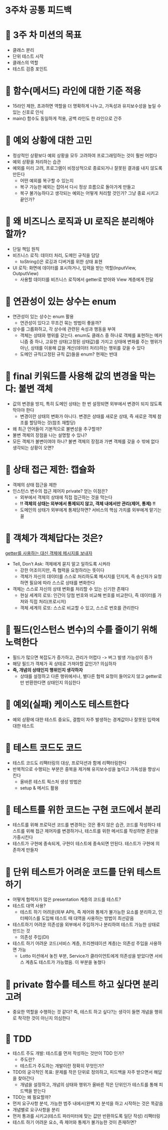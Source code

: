 # 3주차 공통 피드백


# 📌 3주 차 미션의 목표

- 클래스 분리
- 단위 테스트 시작
- 클래스의 역할
- 테스트 검증 포인트

# 📌 함수(메서드) 라인에 대한 기준 적용

- 15라인 제한, 초과하면 역할을 더 명확하게 나누고, 가독성과 유지보수성을 높일 수 있는 신호로 인식
- main() 함수도 동일하게 적용, 공백 라인도 한 라인으로 간주

# 📌 예외 상황에 대한 고민

- 정상적인 상황보다 예외 상황을 모두 고려하여 프로그래밍하는 것이 훨씬 어렵다
- 예외 상황을 처리하는 습관
- 예외를 미리 고려, 프로그램이 비정상적으로 종료되거나 잘못된 결과를 내지 않도록 만든다
    - 어떤 예외를 복구할 수 있는지
    - 복구 가능한 예외는 잡아서 다시 정상 흐름으로 돌아가게 만들고
    - 복구 불가능하다고 생각되는 예외는 어떻게 처리할 것인가? 그냥 종료 시키고 끝인가?

# 📌 왜 비즈니스 로직과 UI 로직은 분리해야 할까?

- 단일 책임 원칙
- 비즈니스 로직: 데이터 처리, 도메인 규칙을 담당
    - toString()은 로깅과 디버거를 위한 상태 표현
- UI 로직: 화면에 데이터를 표시하거나, 입력을 받는 역할(InputView, OutputView)
    - 사용할 데이터를 비즈니스 로직에서 getter로 받아와 View 계층에게 전달

# 📌 연관성이 있는 상수는 enum

- 연관성이 있는 상수는 enum 활용
    - 연관성이 있다고 무조건 묶는 방법이 좋을까?
- 상수를 그룹화하고, 각 상수에 관련된 속성과 행동을 부여
    - 객체는 상태와 행위를 갖는다. enum도 클래스 중 하나로 객체를 표현하는 메커니즘 중 하나, 고유한 상태(고정된 상태값)를 가지고 상태에 변화를 주는 행위가 아닌, 상태를 이용해 값을 계산(데이터 처리)하는 행위를 갖을 수 있다
    - 도메인 규칙(고정된 규칙 값)들을 enum? 현재는 반대

# 📌 final 키워드를 사용해 값의 변경을 막는다: 불변 객체

- 값의 변경을 방지, 특히 도메인 상태는 한 번 설정되면 외부에서 변경이 되지 않도록 막아야 한다
    - 변경이란 상태의 변화가 아니다. 변경은 상태를 새로운 상태, 즉 새로운 객체 참조를 할당하는 것(참조 재할당)
- 왜 최근 언어들이 기본적으로 불변성을 추구할까?
- 불변 객체의 장점을 나는 설명할 수 있나?
- 모든 객체가 불변이여야 하나? 불변 객체의 장점과 가변 객체를 갖을 수 밖에 없다 생각되는 상황이 오면?

# 📌 상태 접근 제한: 캡슐화

- 객체의 상태 접근을 제한
- 인스턴스 변수의 접근 제어자 private? 얻는 이점은?
    - 외부에서 객체의 상태에 직접 접근하는 것을 막는다
    - **!! 객체의 상태는 외부에서 통제되지 않고, 객체 내에서만 관리(제어, 통제) !!**
    - 도메인의 상태가 외부에게 통제당하면? 서비스의 핵심 가치를 외부에게 맡기는 꼴

# 📌 객체가 객체답다는 것은?

[getter를 사용하는 대신 객체에 메시지를 보내자](https://tecoble.techcourse.co.kr/post/2020-04-28-ask-instead-of-getter/)

- Tell, Don’t Ask: 객체에게 묻지 말고 일하도록 시켜라
    - 강한 어조이지만, 즉 협력을 요청하라는 뜻이다
    - 객체가 자신의 데이터를 스스로 처리하도록 메시지를 던지게, 즉 송신자가 요청하면 필요에 따라 스스로 상태를 변화한다
- 객체는 스스로 자신의 상태 변화를 처리할 수 있는 신기한 존재다
    - 현실 세계의 로또: 인간이 당첨 번호와 비교해 번호를 비교한다, 즉 데이터를 가져와 직접 처리(프로시저)
    - 객체 세계의 로또: 스스로 비교할 수 있고, 스스로 번호를 관리한다

# 📌 필드(인스턴스 변수)의 수를 줄이기 위해 노력한다

- 필드가 많으면 복잡도가 증가하고, 관리가 어렵다 -> 버그 발생 가능성이 증가
- 해당 필드가 객체가 꼭 상태로 가져야할 값인가? 의심하자
- **즉, 개념의 상태인지 행위인지 생각하자**
    - 상태를 설정하고 다른 행위에서나, 별다른 협력 요청이 들어오지 않고 getter로만 반환한다면 상태인지 의심한다

# 📌 예외(실패) 케이스도 테스트한다

- 예외 상황에 대한 테스트 중요도, 결함이 자주 발생하는 경계값이나 잘못된 입력에 대한 테스트

# 📌 테스트 코드도 코드

- 테스트 코드도 리팩터링의 대상, 프로덕션과 함께 리팩터링한다
- 반복적으로 수행되는 부분은 중복을 제거해 유지보수성을 높이고 가독성을 향상시킨다
    - 올바른 테스트 픽스처 생성 방법은
    - setup & 메서드 활용

# 📌 테스트를 위한 코드는 구현 코드에서 분리

- 테스트를 위해 프로덕션 코드를 변경하는 것은 좋지 않은 습관, 코드를 작성하다 테스트를 위해 접근 제어자를 변경하거나, 테스트를 위한 메서드를 작성하면 혼란을 가중시킨다
- 테스트가 구현에 종속되게, 구현이 테스트에 종속되면 안된다. 테스트가 구현에 의존하게 만들자

# 📌 단위 테스트가 어려운 코드를 단위 테스트하기

- 어떻게 협력자가 많은 presentation 계층의 코드를 테스트?
- 테스트 대역 사용?
    - 테스트 하기 어려운(외부 API), 즉 제어와 통제가 불가능한 요소를 분리하고, 인터페이스를 도입해 테스트 때 대역을 사용하는 방법이 최선같음
- 테스트하기 어려운 의존성을 외부에서 주입하거나 분리하여 테스트 가능한 상태로 만드는 것
    - 의존성 주입(DI)
- 테스트 하기 어려운 코드(서비스 계층, 프리젠테이션 계층)는 의존성 주입을 사용하면 가능
    - Lotto 미션에서 놓친 부분, Service가 클라이언트에게 의존성을 받았다면 서비스 계층도 테스트가 가능했음. 이 부분을 놓쳤다

# 📌 private 함수를 테스트 하고 싶다면 분리 고려

- 중요한 역할을 수행하는 것 같다? 즉, 테스트 하고 싶다?는 생각이 들면 개념을 행위로 착각한 것이 아닌지 의심한다

# 📌 TDD

- 테스트 주도 개발: 테스트를 먼저 작성하는 것만이 TDD 인가?
    - 주도란?
    - 테스트가 주도하는 개발이란 정확히 무엇인가?
- TDD의 궁극적인 목표: 문제를 작은 단위로 정의하고, 피드백을 자주 받으면서 해답을 찾아간다
    - 개념을 설정하고, 개념의 상태와 행위가 올바른 작은 단위인가 테스트를 통해 피드백을 받는다
- TDD는 왜 필요할까?
- 먼저 요구사항 분석, 가능한 범주 내에서(완벽 X) 분석을 하고 시작하는 것은 똑같음
- 개념별로 요구사항을 분리
- 먼저 통과를 시키고(테스트 파라미터에 맞는 값만 반환하도록 일단 작성) 리팩터링
- 테스트 하기 어려운 요소, 즉 제어와 통제가 불가능한 것이 존재하면?